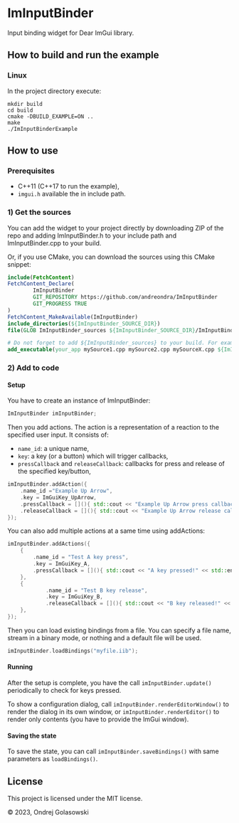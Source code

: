 # ImInputBinder
Input binding widget for Dear ImGui library.

## How to build and run the example
### Linux
In the project directory execute:
```shell
mkdir build
cd build
cmake -DBUILD_EXAMPLE=ON ..
make
./ImInputBinderExample
```

## How to use
### Prerequisites
- C++11 (C++17 to run the example),
- `imgui.h` available the in include path.

### 1) Get the sources
You can add the widget to your project directly by downloading ZIP of the repo and adding ImInputBinder.h to your include path
and ImInputBinder.cpp to your build.

Or, if you use CMake, you can download the sources using this CMake snippet:
```cmake
include(FetchContent)
FetchContent_Declare(
        ImInputBinder
        GIT_REPOSITORY https://github.com/andreondra/ImInputBinder
        GIT_PROGRESS TRUE
)
FetchContent_MakeAvailable(ImInputBinder)
include_directories(${ImInputBinder_SOURCE_DIR})
file(GLOB ImInputBinder_sources ${ImInputBinder_SOURCE_DIR}/ImInputBinder.cpp)

# Do not forget to add ${ImInputBinder_sources} to your build. For example like this:
add_executable(your_app mySource1.cpp mySource2.cpp mySourceX.cpp ${ImInputBinder_sources})
```
### 2) Add to code
#### Setup
You have to create an instance of ImInputBinder:
```c++
ImInputBinder imInputBinder;
```

Then you add actions. The action is a representation of a reaction to the specified user input. It consists of:
- `name_id`: a unique name,
- `key`: a key (or a button) which will trigger callbacks,
- `pressCallback` and `releaseCallback`: callbacks for press and release of the specified key/button,

```c++
imInputBinder.addAction({
    .name_id ="Example Up Arrow",
    .key = ImGuiKey_UpArrow,
    .pressCallback = [](){ std::cout << "Example Up Arrow press callback." << std::endl; },
    .releaseCallback = [](){ std::cout << "Example Up Arrow release callback." << std::endl; },
});
```

You can also add multiple actions at a same time using addActions:
```c++
imInputBinder.addActions({
    {
        .name_id = "Test A key press",
        .key = ImGuiKey_A,
        .pressCallback = [](){ std::cout << "A key pressed!" << std::endl; }
    },
    {
            .name_id = "Test B key release",
            .key = ImGuiKey_B,
            .releaseCallback = [](){ std::cout << "B key released!" << std::endl; }
    },
});
```

Then you can load existing bindings from a file. You can specify a file name, stream in a binary mode, or nothing and
a default file will be used.
```c++
imInputBinder.loadBindings("myfile.iib");
```

#### Running
After the setup is complete, you have the call `imInputBinder.update()` periodically to check for keys pressed.

To show a configuration dialog, call `imInputBinder.renderEditorWindow()` to render the dialog in its own window, or
`imInputBinder.renderEditor()` to render only contents (you have to provide the ImGui window).

#### Saving the state
To save the state, you can call `imInputBinder.saveBindings()` with same parameters as `loadBindings()`.

## License
This project is licensed under the MIT license.

© 2023, Ondrej Golasowski